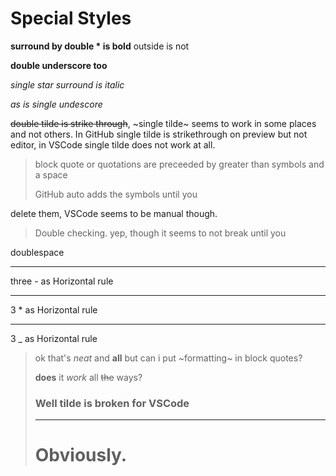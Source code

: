 Special Styles
=

**surround by double * is bold** outside is not

__double underscore too__

*single star surround is italic*

_as is single undescore_

~~double tilde is strike through~~, ~single tilde~ seems to work in some places and not others. In GitHub single tilde is strikethrough on preview but not editor, in VSCode single tilde does not work at all.

> block quote or quotations are preceeded by greater than symbols and a space
>
>  GitHub auto adds the symbols until you

delete them, VSCode seems to be manual though.

> Double checking.
yep, though it seems
 to not break
  until you

doublespace

---
three - as Horizontal rule

***
3 * as Horizontal rule

___
3 _ as Horizontal rule

> ok that's *neat* and __all__ but can i put ~formatting~ in block quotes?
>
> **does** it *work* all ~~the~~ ways?
> ### Well tilde is broken for VSCode
> ---
> # Obviously.

